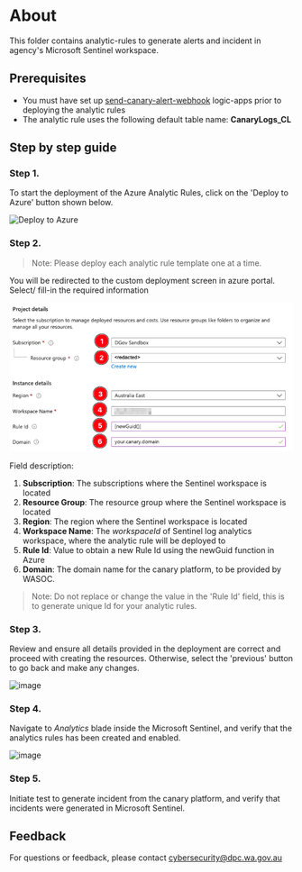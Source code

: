 # About

This folder contains analytic-rules to generate alerts and incident in agency's Microsoft Sentinel workspace.

## Prerequisites

- You must have set up [send-canary-alert-webhook](./send-canary-alert-webhook/README.md) logic-apps prior to deploying the analytic rules
- The analytic rule uses the following default table name: **CanaryLogs_CL**

## Step by step guide

### Step 1.

To start the deployment of the Azure Analytic Rules, click on the 'Deploy to Azure' button shown below.

![Deploy to Azure](https://aka.ms/deploytoazurebutton)

### Step 2.

> Note: Please deploy each analytic rule template one at a time.

You will be redirected to the custom deployment screen in azure portal. Select/ fill-in the required information

![Screenshot of Deployment page](./images/DeploymentPage.png)

Field description:
1. **Subscription**: The subscriptions where the Sentinel workspace is located
2. **Resource Group**: The resource group where the Sentinel workspace is located
3. **Region**: The region where the Sentinel workspace is located
4. **Workspace Name**: The _workspaceId_ of Sentinel log analytics workspace, where the analytic rule will be deployed to
5. **Rule Id**: Value to obtain a new Rule Id using the newGuid function in Azure
6. **Domain**: The domain name for the canary platform, to be provided by WASOC.

> Note: Do not replace or change the value in the 'Rule Id' field, this is to generate unique Id for your analytic rules.

### Step 3.
Review and ensure all details provided in the deployment are correct and proceed with creating the resources. Otherwise, select the 'previous' button to go back and make any changes.

![image](https://github.com/user-attachments/assets/d0426b4d-d76a-4668-8a5e-d20fc0a58a52)

### Step 4.
Navigate to _Analytics_ blade inside the Microsoft Sentinel, and verify that the analytics rules has been created and enabled.

![image](https://github.com/user-attachments/assets/642fef4b-409d-473b-b074-fa80c02afa3a)

### Step 5.
Initiate test to generate incident from the canary platform, and verify that incidents were generated in Microsoft Sentinel.

## Feedback
For questions or feedback, please contact cybersecurity@dpc.wa.gov.au
